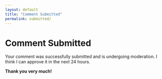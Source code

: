 ```yaml
---
layout: default
title: "Comment Submitted"
permalink: submitted/
---
```


# Comment Submitted

Your comment was successfully submitted and is undergoing moderation. I think I can approve it in the next 24 hours.

**Thank you very much!**
